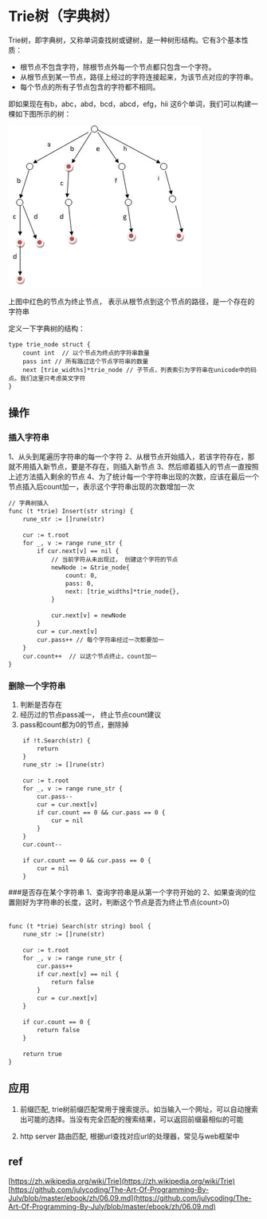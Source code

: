 # Trie树（字典树）

Trie树，即字典树，又称单词查找树或键树，是一种树形结构。它有3个基本性质：

- 根节点不包含字符，除根节点外每一个节点都只包含一个字符。
- 从根节点到某一节点，路径上经过的字符连接起来，为该节点对应的字符串。
- 每个节点的所有子节点包含的字符都不相同。

即如果现在有b，abc，abd，bcd，abcd，efg，hii 这6个单词，我们可以构建一棵如下图所示的树：

![](../img/191214.jpg)

上图中红色的节点为终止节点， 表示从根节点到这个节点的路径，是一个存在的字符串

定义一下字典树的结构：

```golang
type trie_node struct {
	count int  // 以个节点为终点的字符串数量
	pass int // 所有路过这个节点字符串的数量
	next [trie_widths]*trie_node // 子节点，列表索引为字符串在unicode中的码点。我们这里只考虑英文字符
}
```

## 操作

### 插入字符串
1、从头到尾遍历字符串的每一个字符
2、从根节点开始插入，若该字符存在，那就不用插入新节点，要是不存在，则插入新节点
3、然后顺着插入的节点一直按照上述方法插入剩余的节点
4、为了统计每一个字符串出现的次数，应该在最后一个节点插入后count加一，表示这个字符串出现的次数增加一次

```golang
// 字典树插入
func (t *trie) Insert(str string) {
	rune_str := []rune(str)

	cur := t.root
	for _, v := range rune_str {
		if cur.next[v] == nil {
            // 当前字符从未出现过， 创建这个字符的节点
			newNode := &trie_node{
				count: 0,
				pass: 0,
				next: [trie_widths]*trie_node{},	
			}

			cur.next[v] = newNode
		}
		cur = cur.next[v]
		cur.pass++ // 每个字符串经过一次都要加一
	}
	cur.count++  // 以这个节点终止，count加一
}
```

### 删除一个字符串

1. 判断是否存在
2. 经历过的节点pass减一， 终止节点count建议
3. pass和count都为0的节点，删除掉

```golang
	if !t.Search(str) {
		return 
	}
	rune_str := []rune(str)

	cur := t.root
	for _, v := range rune_str {
		cur.pass--
		cur = cur.next[v]
		if cur.count == 0 && cur.pass == 0 {
			cur = nil
		}
	}
	cur.count--

	if cur.count == 0 && cur.pass == 0 {
		cur = nil
	}
```

###是否存在某个字符串
1、查询字符串是从第一个字符开始的
2、如果查询的位置刚好为字符串的长度，这时，判断这个节点是否为终止节点(count>0)

```golang

func (t *trie) Search(str string) bool {
	rune_str := []rune(str)

	cur := t.root
	for _, v := range rune_str {
		cur.pass++
		if cur.next[v] == nil {
			return false
		}
		cur = cur.next[v]
	}

	if cur.count == 0 {
		return false
	}

	return true
}
```

## 应用

1. 前缀匹配, trie树前缀匹配常用于搜索提示。如当输入一个网址，可以自动搜索出可能的选择。当没有完全匹配的搜索结果，可以返回前缀最相似的可能

2. http server 路由匹配, 根据url查找对应url的处理器，常见与web框架中

## ref

[https://zh.wikipedia.org/wiki/Trie](https://zh.wikipedia.org/wiki/Trie)
[https://github.com/julycoding/The-Art-Of-Programming-By-July/blob/master/ebook/zh/06.09.md](https://github.com/julycoding/The-Art-Of-Programming-By-July/blob/master/ebook/zh/06.09.md)
